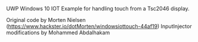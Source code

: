 UWP Windows 10 IOT Example for handling touch from a Tsc2046 display.

Original code by Morten Nielsen (https://www.hackster.io/dotMorten/windowsiottouch-44af19)
InputInjector modifications by Mohammed Abdalhakam